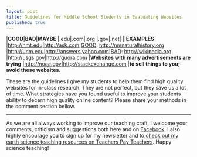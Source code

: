 ```yaml
---
layout: post
title: Guidelines for Middle School Students in Evaluating Websites
published: true
---
```


|**GOOD**|**BAD**|**MAYBE**
|.edu|.com|.org
|.gov|.net|
||**EXAMPLES**|
|http://nmt.edu|http://ask.com|GOOD: http://nmnaturalhistory.org
|http://unm.edu|http://answers.yahoo.com|BAD: http://wikipedia.org
|http://usgs.gov|http://quora.com |**Websites with many advertisements are trying**
|http://noaa.gov|http://stackexchange.com |**to sell things to you; avoid these websites.**

These are the guidelines I give my students to help them find high quality websites for in-class research. They are not perfect, but they save us a lot of time. What strategies have you found useful to improve your students ability to decern high quality online content? Please share your methods in the comment section bellow. 

---

As we are all always working to improve our teaching craft, I welcome your comments, criticism and suggestions both here and on [Facebook](https://www.facebook.com/MSEarthScience). I also highly encourage you to sign up for my newsletter and to [check out my earth science teaching resources on Teachers Pay Teachers](https://www.teacherspayteachers.com/Store/Middle-School-Earth-Science). Happy science teaching!
